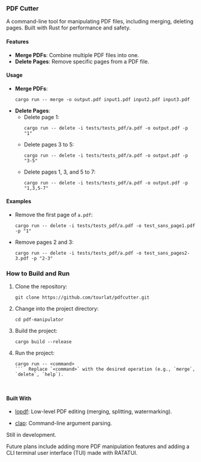 ### PDF Cutter

A command-line tool for manipulating PDF files, including merging, deleting pages. Built with Rust for performance and safety.

#### Features

- **Merge PDFs**: Combine multiple PDF files into one.
- **Delete Pages**: Remove specific pages from a PDF file.

#### Usage
- **Merge PDFs**:
  ```
  cargo run -- merge -o output.pdf input1.pdf input2.pdf input3.pdf
  ```
- **Delete Pages**:
    - Delete page 1:
        ```
        cargo run -- delete -i tests/tests_pdf/a.pdf -o output.pdf -p "1"
        ```
    - Delete pages 3 to 5:
        ```
        cargo run -- delete -i tests/tests_pdf/a.pdf -o output.pdf -p "3-5"
        ```
    - Delete pages 1, 3, and 5 to 7:
        ```
        cargo run -- delete -i tests/tests_pdf/a.pdf -o output.pdf -p "1,3,5-7"
        
        ```
#### Examples

- Remove the first page of `a.pdf`:
  ```
  cargo run -- delete -i tests/tests_pdf/a.pdf -o test_sans_page1.pdf -p "1"
  ```
- Remove pages 2 and 3:
  ```
  cargo run -- delete -i tests/tests_pdf/a.pdf -o test_sans_pages2-3.pdf -p "2-3"
  ```


### How to Build and Run

1. Clone the repository:
   ```
   git clone https://github.com/tourlat/pdfcutter.git
   ```
2. Change into the project directory:
   ```
   cd pdf-manipulator
   ```
3. Build the project:
   ```
   cargo build --release
   ```
4. Run the project:
   ```
   cargo run -- <command>
   ```  Replace `<command>` with the desired operation (e.g., `merge`, `delete`, `help`).



#### Built With

- [lopdf](https://crates.io/crates/lopdf): Low-level PDF editing (merging, splitting, watermarking).

- [clap](https://crates.io/crates/clap): Command-line argument parsing.


Still in development. 

Future plans include adding more PDF manipulation features and adding a CLI terminal user interface (TUI) made with RATATUI.